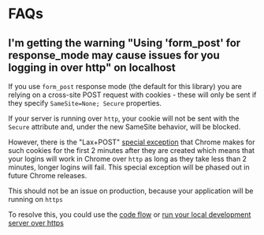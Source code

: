 # FAQs

## I'm getting the warning "Using 'form_post' for response_mode may cause issues for you logging in over http" on localhost

If you use `form_post` response mode (the default for this library) you are relying on a cross-site POST request with cookies - these will only be sent if they specify `SameSite=None; Secure` properties.

If your server is running over `http`, your cookie will not be sent with the `Secure` attribute and, under the new SameSite behavior, will be blocked.

However, there is the "Lax+POST" [special exception](https://www.chromestatus.com/feature/5088147346030592) that Chrome makes for such cookies for the first 2 minutes after they are created which means that your logins will work in Chrome over `http` as long as they take less than 2 minutes, longer logins will fail. This special exception will be phased out in future Chrome releases.

This should not be an issue on production, because your application will be running on `https`

To resolve this, you could use the [code flow](https://auth0.com/docs/flows/authorization-code-flow) or [run your local development server over https](https://auth0.com/docs/libraries/secure-local-development)
